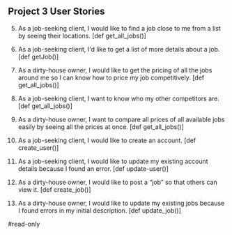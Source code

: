 ## Project 3 User Stories
5. As a job-seeking client, I would like to find a job close to me from a list by seeing their locations. [def get_all_jobs()]
6. As a job-seeking client, I'd like to get a list of more details about a job. [def getJob()]
7. As a dirty-house owner, I would like to get the pricing of all the jobs around me so I can know how to price my job competitively. [def get_all_jobs()]
8. As a job-seeking client, I want to know who my other competitors are. [def get_all_jobs()]
9. As a dirty-house owner, I want to compare all prices of all available jobs easily by seeing all the prices at once. [def get_all_jobs()]

1. As a job-seeking client, I would like to create an account. [def create_user()]
2. As a job-seeking client, I would like to update my existing account details because I found an error. [def update-user()]
3. As a dirty-house owner, I would like to post a “job” so that others can view it. [def create_job()]
4. As a dirty-house owner, I would like to update my existing jobs because I found errors in my initial description. [def update_job()]

#read-only 
